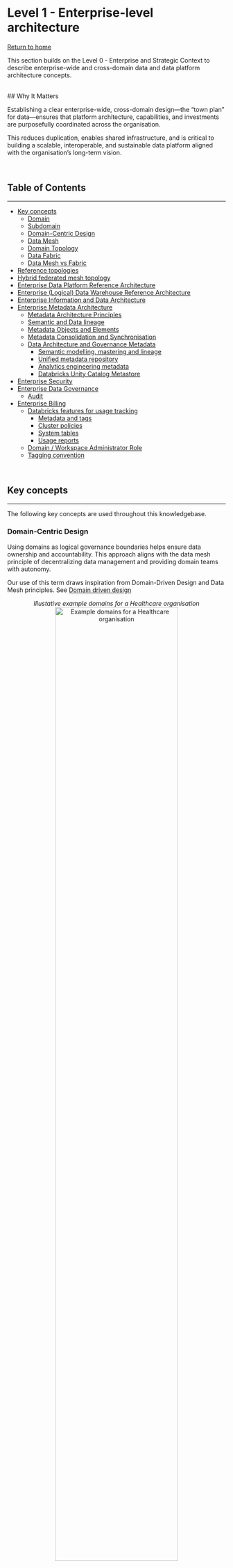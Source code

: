 # Level 1 - Enterprise-level architecture
[Return to home](README.md)

This section builds on the Level 0 - Enterprise and Strategic Context to describe enterprise-wide and cross-domain data and data platform architecture concepts.

<br>
## Why It Matters

Establishing a clear enterprise-wide, cross-domain design—the “town plan” for data—ensures that platform architecture, capabilities, and investments are purposefully coordinated across the organisation. 

This reduces duplication, enables shared infrastructure, and is critical to building a scalable, interoperable, and sustainable data platform aligned with the organisation’s long-term vision.

<br>

## Table of Contents
---

- [Key concepts](level_1.md#key-concepts)
    - [Domain](level_1.md#domain)
    - [Subdomain](level_1.md#subdomain)
    - [Domain-Centric Design](level_1.md#domain-centric-design) 
    - [Data Mesh](level_1.md#data-mesh)
    - [Domain Topology](level_1.md#domain-topology)
    - [Data Fabric](level_1.md#data-fabric)
    - [Data Mesh vs Fabric](level_1.md#data-mesh-vs-fabric)
- [Reference topologies](level_1.md#reference-topologies)
- [Hybrid federated mesh topology](level_1.md#hybrid-federated-mesh-topology)
- [Enterprise Data Platform Reference Architecture](level_1.md#enterprise-data-platform-reference-architecture)
- [Enterprise (Logical) Data Warehouse Reference Architecture](level_1.md#enterprise-logical-data-warehouse-reference-architecture)
- [Enterprise Information and Data Architecture](level_1.md#enterprise-information-and-data-architecture)
- [Enterprise Metadata Architecture](level_1.md#enterprise-metadata-architecture)
    - [Metadata Architecture Principles](level_1.md#metadata-architecture-principles)
    - [Semantic and Data lineage](level_1.md#semantic-and-data-lineage)
    - [Metadata Objects and Elements](level_1.md#metadata-objects-and-elements)
    - [Metadata Consolidation and Synchronisation](level_1.md#metadata-consolidation-and-synchronisation)
    - [Data Architecture and Governance Metadata](level_1.md#data-architecture-and-governance-metadata)
        - [Semantic modelling, mastering and lineage](level_1.md#semantic-modelling-mastering-and-lineage)
        - [Unified metadata repository](level_1.md#unified-metadata-repository)
        - [Analytics engineering metadata](level_1.md#analytics-engineering-metadata)
        - [Databricks Unity Catalog Metastore](level_1.md#databricks-unity-catalog-metastore)
- [Enterprise Security](level_1.md#enterprise-security)
- [Enterprise Data Governance](level_1.md#enterprise-data-governance)
    - [Audit](level_1.md#audit)
- [Enterprise Billing](level_1.md#enterprise-billing)
    - [Databricks features for usage tracking](level_1.md#databricks-features-for-usage-tracking)
        - [Metadata and tags](level_1.md#metadata-and-tags)
        - [Cluster policies](level_1.md#cluster-policies)
        - [System tables](level_1.md#system-tables)
        - [Usage reports](level_1.md#usage-reports)
    - [Domain / Workspace Administrator Role](level_1.md#domain-workspace-administrator-role)
    - [Tagging convention](level_1.md#tagging-convention)


<br>

## Key concepts
---

The following key concepts are used throughout this knowledgebase.

### **Domain-Centric Design**

Using domains as logical governance boundaries helps ensure data ownership and accountability. This approach aligns with the data mesh principle of decentralizing data management and providing domain teams with autonomy.

Our use of this term draws inspiration from Domain-Driven Design and Data Mesh principles. See [Domain driven design](https://martinfowler.com/bliki/DomainDrivenDesign.html)

<div align="center">

<em>Illustative example domains for a Healthcare organisation</em>
<br>
<a href="../img/domain-example.png" target="_blank">
    <img src="../img/domain-example.png"  alt="Example domains for a Healthcare organisation" width="75%">
</a>
<br>
</div>



#### **Domain**

Domains relate to functional and organisational boundaries, and represent closely related areas of responsibility and focus.

- Each domain encapsulates functional responsibilities, services, processes, information, expertise, costing and governance.
- Domains serve their own objectives while also offering products and services of value to other domains and the broader enterprise.
- Domain can exist at different levels of granularity and their boundaries may not be obvious. They are not necessarily a reflection of the organisational chart.

#### **Subdomain**

A subdomain is a lower-level domain within a parent domain that groups data and capability related to a specific business or function area.

<div align="center">

<em>Example of authoring domains using Intuitas' Domain builder tool</em>
<br>
<a href="../img/domains.png" target="_blank">
    <img src="../img/domains.png"  alt="xample domains from Intuitas' Domain builder tool" width="75%">
</a>
<br>
</div>

#### **Data Mesh**

A data mesh is a decentralized approach to data management that shifts ownership and accountability to domain teams, enabling them to treat their data as a product. Each domain is responsible for creating, maintaining, and sharing high-quality, discoverable, and interoperable data products with other domains.

The data mesh approach emphasizes domain autonomy, self-serve infrastructure, interoperability, and federated governance. It is not a one-size-fits-all model; its suitability depends on an organisation’s context, culture, and capabilities, and its adoption will vary in maturity and success across organisations.

See [Data Mesh: Principles](https://martinfowler.com/articles/data-mesh-principles.html)

#### **Domain Topology**

A Domain Topology is a representation of how domains are structured, positioned in the enterprise, and how they interact with each other. See [Data Mesh: Topologies and domain granularity](https://towardsdatascience.com/data-mesh-topologies-and-domain-granularity-65290a4ebb90?gi=631b1b9f4dbb)

#### **Data Fabric**

A data fabric is a unified platform that integrates data from various sources and provides a single source of truth. It enables data sharing and collaboration across domains and supports data mesh principles.

#### **Data Mesh vs Fabric**

A data mesh and fabric are not mutually exclusive. In fact, they can be complementary approaches. A data mesh can be built on top of a data fabric.



<br>

## Reference topologies
---

Organisations need to consider the current and target topology that best reflects their strategy, capabilities, structure and operating/service model.

The arrangement of domains:

- reflects its operating model 
- defines expectations on how data+products are shared, built, managed and governed
- impacts accessibility, costs, support and overall experience.

<div align="center">

<em>Enterprise Domain Reference Topologies</em>
<br>
<a href="../img/enterprise_domain_reference_topologies.png" target="_blank">
    <img src="../img/enterprise_domain_reference_topologies.png"  alt="Enterprise Domain Reference Topologies">
</a>

</div>

Source: [Data Mesh: Topologies and domain granularity, Strengholt P., 2022](https://towardsdatascience.com/data-mesh-topologies-and-domain-granularity-65290a4ebb90/?gi=631b1b9f4dbb&source=user_profile_page---------19-------------97abd6c0aad1---------------)


<br>

### Hybrid federated mesh topology
---

This blueprint depicts a Hybrid Federated Mesh Topology, increasingly common in large enterprises and mature engineering practices. It integrates various distributed functional domains with a unified raw data engineering capability. While tailored for this topology, the guidance is broadly applicable to other configurations.

Key characteristics of this topology include:

**Hybrid of Data Fabric and Data Mesh:**

- Combines centralised governance with domain-specific autonomy.
- Offers a unified platform for seamless data integration, alongside domain-driven flexibility.

**Fabric-Like Features:**

- Scalable, unified platform: Connects diverse data sources across the organisation.
- Shared infrastructure and standards: Ensures consistency, interoperability, and trusted data.
- Streamlined access: Simplifies workflows and reduces friction for data usage and insights delivery.

**Mesh-Like Features:**

- Domain-driven autonomy: Empowers teams to create tailored solutions for their specific data and AI needs.
- Collaboration-focused: Teams act as both data producers and consumers, fostering reuse and efficiency.
- Federated governance: Ensures standards while allowing teams to manage their data locally.

<div align="center">

<em>Example of hybrid federated mesh topology:</em>
<br>
<img src="../img/hybrid_federated_mesh_topology.png" >

</div>

Hybrid federated mesh topology reflects a common scenario whereby centralisation occurs upstream for improved consolidation and standardisation around engineering, while federation occurs downstream for improved analytical flexibility and responsiveness. 

**Centralising engineering**

Centralizing engineering tasks related to source data processing allows for specialized teams to efficiently manage data ingestion, quality checks, and initial transformations. This specialization ensures consistency and reliability across the organisation.

**Distributed Local engineering**

Maintaining a local bronze/raw layer for non-enterprise-distributed data enables domains to handle their specific raw data requirements, supporting use cases that are not yet enterprise-wide.

**Cross-Domain Access**

Allowing domains to access 'gold' data from other domains and, where appropriate, 'silver' or 'bronze', facilitates reuse, cross-domain analytics and collaboration, ensuring data mesh interoperability.

<br>

## Enterprise Data Platform Reference Architecture
---

Describes the logical components (including infrastructure, applications and common services) that make up a default data and analytics solution, offered and supported by the enterprise. This artefact can then be used as the basis of developing domain-specific overlays.

<div align="center">

<em>Example Platform and Pipeline Reference Architecture</em>
<br>
<img src="../img/logical_platform_and_pipeline_reference_architecture.png"  alt="Platform and Pipeline Reference Architecture">

</div>

<br>

## Enterprise (Logical) Data Warehouse Reference Architecture
---

An enterprise logical data warehouse retains the core properties of a traditional data warehouse—integrated, consistent, and analytics-ready data—while operating in a distributed, domain-oriented model.

**Logical Data Warehouse topology** is characterised by:

- Federated governance – shared policies and standards, but distributed custodianship, applied across the domain topology.
- Unified access – a common entry point for querying and consuming data regardless of its physical location
- Enterprise metadata – consistent definitions, lineage, and discovery across all domains via shared catalog.

This approach combines the scalability and agility of decentralised ownership with the trust and coherence of an enterprise-wide data platform.


<div align="center">

<em>Example logical data warehouse topology</em>
<br>
<img src="../img/enterprise_logical_data_warehouse_architecture.png"  alt="Enterprise logical data warehouse architecture">


</div>

<br>

## Enterprise Information and Data Architecture
---

Solutions such as data warehouses and marts should reflect the business semantics relating to the scope of requirements, and will also need to consider:

- Existing enterprise information, conceptual and logical models
- Legacy warehouse models
- Domain information models and glossaries
- Domain business objects and process models
- Common entities and synonyms (which may form the basis of conformed dimensions)
- Data standards

Other secondary considerations:

- Source system data models
- Industry models
- Integration models

<br>

## Enterprise Metadata Architecture
---

Metadata is an umbrella term encompassing various types of data that play critical roles across multiple domains, supporting the description, governance, and operational use of data and technology assets. It can be actively curated or generated as a byproduct of processes and systems.


### Metadata Architecture Principles
---

The following principles reflect our design philosophy to ensure sustainable and effective metadata capability

| Principle | Description |
|-----------|-------------|
| **Accessible** | Metadata must be easy to find, search, and use and maintain by business, technical and governance stakeholders. |
| **Dynamic** | Automate collection and updates to keep metadata fresh and reduce manual work. |
| **Contextual** | Bridge the gaps between business, technical, governance and architecture perspectives and serve the right metadata, in the right place, in the right format for the audience. |
| **Integrated** | Metadata exists in an ecosystem across tools to support diverse workflows. |
| **Consistency** | Use common standards, terms, and structures; Ensure all metadata is current and in-sync. |
| **Secure** | Protect metadata as it may contain sensitive details. |
| **Accountability** | Clearly define roles for ownership and stewardship. |
| **Agnostic** | Avoid vendor lock-in where possible. Keep metadata portable and open to ensure flexibility and interoperability. |


### Semantic and Data lineage
---
Semantic lineage and data lineage are critical concepts in a modern data intelligence capability to ensure clarity, trust, and traceability of data — from its business meaning to its technical origins and transformations:

- **Semantic Lineage** maps business terms, definitions, and relationships across the data ecosystem, showing how concepts are represented and transformed across systems and domains.

- **Data Lineage** tracks the technical flow of data from source to destination, including all transformations, to provide visibility, support data quality, and meet compliance and governance needs.

Together, they give a complete view of business and technical data flows, enabling stronger governance and management of data assets. Because they are often difficult to align and keep in sync, a **unified approach**, as provided in the reference architecture, is critical.


<div align="center">

<em>Data and Semantic Lineage</em>
<br>
<img src="../img/metadata_data_and_semantic_lineage_conceptual.png"  alt="Data and Semantic Lineage">
</div>
<br>

### Metadata Objects and Elements
---

Metadata exists in various types, formats, and purposes, each essential for enabling:

- Data and Information Governance & Architecture – including semantic and data lineage, as well as privacy, access, and security - controls
- Data Engineering and Analytics Development
- Business Interpretation and Understanding – supporting the context and meaning of information and analytics
- Data Quality and Integrity
- Technical and Platform Administration
- Integration, Data Sharing, and Interoperability

The diagram below shows metadata objects and elements created and managed across various tools and contexts, each serving different purposes.

<div align="center">

<em>Metadata logical architecture</em>
<br>
<img src="../img/metadata_logical_architecture.png"  alt="Metadata logical architecture">

<br>
</div>

### Metadata Consolidation and Synchronisation
---

Metadata consolidation and synchronisation are critical for achieving a consistent, unified view of data assets, enabling reliable lineage, governance, and context across the data ecosystem. This approach:


- **Eliminates Silos:** Aggregates metadata from diverse tools (e.g. dbt, Unity Catalog, PowerBI, MLflow) into a central catalogue like DataHub, ensuring all stakeholders access the same contextual information.
- **Improves Trust and Traceability:** Enables end-to-end lineage and visibility, helping users understand where data comes from, how it is transformed, and how it is used across platforms.
- **Enables Automation and Governance:** Supports data quality, access control, and policy enforcement through unified metadata APIs and standardized governance models.

The diagram below illustrates metadata objects and elements that are created and managed across diverse tools and contexts—each serving a distinct role in the broader data and technology ecosystem.

<div align="center">

<em>Metadata flow</em>
<br>
<img src="../img/metadata_flow.png" alt="Metadata flow">
</div>

<br>

### Data Architecture and Governance Metadata
---

Metadata is essential for effective data governance, providing necessary context and information about data assets, with the following metadata and tools being core to this capability.

#### Semantic modelling, mastering and lineage

**Snappy** serves as a 'business-first' enterprise domain, model, standards and glossary authoring and mastering tool, and acts as the key driver of semantic lineage linking between true on-the-ground semantics, reference models and physical as-built metadata in Datahub. 

<div align="center">

<em>Modelling Domains, Glossaries and Models in Intuitas' snappy tool</em>

<br>
<a href="../img/snappy.png" target="_blank">
    <img src="../img/snappy.png"  alt="Intuitas' snappy tool" width="100%">
</a>
<br>
Visit [snappy.intuitas.com](https://snappy.intuitas.com) to access the tool.
<br>
<br>
</div>

#### Unified metadata repository

**DataHub** serves as a consolidation layer that connects and integrates end-to-end data lineage, business domain models, and their associated glossaries and data assets.

The diagram below illustrates how DataHub consolidates lineage across diverse platforms, domains, and projects providing a comprehensive view of data flows and relationships throughout the ecosystem.
<div align="center">

<em>Example: Datahub Lineage</em>
<br>
<a href="../img/dbt-chained-lineage.png" target="_blank">
    <img src="../img/dbt-chained-lineage.png"  alt="Datahub Lineage" >
</a>
<br>
<br>

<em>Example: Enterprise-wide summary of assets</em>
<br>
<a href="../img/metadata_dashboard.png" target="_blank">
    <img src="../img/metadata_dashboard.png"  alt="Enterprise-wide summary of assets" width="75%">
</a>
<br>
<br>

<em>Example: Browse by business domain and filters</em>
<br>
<a href="../img/metadata_clinical_catalog.png" target="_blank">
    <img src="../img/metadata_clinical_catalog.png"  alt="Browse by business domain and filters" width="75%">
</a>
<br>
<br>

<em>Example: Metadata search by term</em>
<br>
<a href="../img/metadata_search.png" target="_blank">
    <img src="../img/metadata_search.png"  alt="Metadata search by term" width="75%">
</a>
<br>
<br>

<em>Example: User-driven mapping of glossary terms to measures</em>
<br>
<a href="../img/metadata_manual_glossary_mapping.png" target="_blank">
    <img src="../img/metadata_manual_glossary_mapping.png"  alt="User-driven mapping of glossary terms" width="75%">
</a>
<br>

<em>Example: User-driven tagging of PII</em>
<br>
<a href="../img/metadata_manual_pii_tagging.png" target="_blank">
    <img src="../img/metadata_manual_pii_tagging.png"  alt="User-driven tagging of PII" width="75%">
</a>
<br>
</div>

#### Analytics engineering metadata 

- **dbt Docs** is the authoritative source for metadata related to SQL analytics engineering.  
- It captures object, column, and lineage metadata, and provides a rich interface for discovery and documentation.  
- dbt schema metadata is integrated with Databricks Unity Catalog.  
- For more information, refer to [standards and conventions](standards_and_conventions.md#dbt).


#### Databricks Unity Catalog Metastore

- **Unity Catalog** supports centralized governance of data and metadata across Databricks workspaces.
- Each region can have **only one Unity Catalog metastore**.
- The metastore uses designated **storage accounts** to hold metadata and related data.
- Unity catalog is able to 
    - store table, column and lineage metadata
    - inherit schema metadata from dbt
    - detect definitions using AI where they are missing

<br>
<div align="center">

<em>Example: Databricks AI-driven semantic detection</em>

<br>
<a href="../img/metadata_databricks_catalog_ai_gen.png" target="_blank">
    <img src="../img/metadata_databricks_catalog_ai_gen.png"  alt="Databricks AI-driven semantic detection" width="75%">
</a>
<br>
</div>

**Recommendations and Notes:**

- [Assign managed storage](https://docs.databricks.com/en/connect/unity-catalog/cloud-storage/managed-storage.html) at the **catalog level** to enforce logical data isolation.  
  - Metastore-level and schema-level storage options also exist.  
- Review [catalog layout strategies](https://medium.com/databricks-unity-catalog-sme/a-practical-guide-to-catalog-layout-data-sharing-and-distribution-with-databricks-unity-catalog-763e4c7b7351) to align with domain-oriented design.
- The **metastore admin role** is optional but, if used, should always be assigned to a **group**, not an individual.
- The enterprise's **domain topology** directly influences the Unity Catalog design and layout.

<br>

## Enterprise Security
---

**Recommended artefacts:**

- Description of security policies and standards for both the organisation and industry
- Description of processes, tools, controls, protocols to adhere to during design, deployment and operation.
- Description of responsibilities and accountabilities.
- Risk and issues register
- Description of security management and monitoring tools incl. system audit logs

<br>

## Enterprise Data Governance
---

**Recommended artefacts:**

- Description of governance frameworks, policies and standards including but not limited to:
    - Custodianship, management/stewardship roles, RACI and mapping to permissions and metadata
    - Privacy controls required, standards and services available
    - Quality management expectations, standards and services available
    - Audit requirements (e.g. data sharing, access)
- Description of governance bodies and decision rights
- Description of enterprise-level solutions and services for data governance
- References to Enterprise Metadata management

### Audit
---
Some organisations are bound to regulatory and policy requirements which mandate auditability.

Examples of auditable areas include: 

- data sharing and access; 
- platform access; 
- change history to data.

**Recommended artefacts:**

- Description of mandatory audit requirements to inform enterprise-level and domain-level audit solutions.


##### Example questions and associated queries

```md
As an Enterprise Metastore Admin:

1. Where are there misconfigured catalogs / schemas / objects?
2. Who is sharing what to who and is that permitted (as per access approvals?)
3. Who is accessing data and are they permitted (as per access approvals?)

```

<br>

## Enterprise Billing
---

Large organisations typically need to track and allocate costs to organisational units, cost centres, projects, teams and individuals.

Here is where the Business Architecture of the organisation, domain topology, infrastructure topology (such as workspace delegations) and features of the chosen platform must to align.

See:
- [Funding and costing structures](level_0.md#funding-and-costing-structures)
- [Observability Solutions](level_2.md#observability)

Recommendations here align with the following Domain topology:

<div align="center">

<em>Administration and Billing Scopes</em>
<br>
<img src="../img/administration_and_billing_scopes.png"  alt="Administration and Billing Scopes">

<br>
</div>

### Databricks features for usage tracking
---

#### Metadata and tags

- In Databricks, metadata can be used to track activity:
    - Workspace level
        - Workpace owners identity
        - Workspace tags
        - Cluster level
            - Authorised cluster users identities
            - Cluster tags
            - Budget Policies (Enforced tagging for serverless clusters)
        - Job level  
            - Jobs and associated job metadata (*Note job-specific tags only appear when using Job Clusters)
        - Query level
            - Query comments (Query tagging is not yet a feature)
- Tags from higher level resources flow through to lower level resources as per [Databricks Usage Detail Tags](https://docs.databricks.com/aws/en/admin/account-settings/usage-detail-tags)

#### Cluster policies

- Cluster policies can be used to enforce tagging at the cluster level. 
- Cluster policies can be set in the UI or via Databricks Asset Bundles in resource yaml definitions.

#### System tables

- System tables provide granular visibility of all activity within Databricks.
- System tables only provide DBU based billing insights, access to Azure Costs may require alternate reporting to be developed by the Azure administrator.
- By default, only Databricks Account administrators have access to system tables such as billing. This is a highly privileged role and is not fit for sharing broadly. [Learn more](https://learn.microsoft.com/en-au/azure/databricks/admin/system-tables)
- Workspace administrators need to be delegated access to system tables, and likely restricted to their domain / workspace via dynamic system catalog views with RLS applied based on workspace ID. (See Dynamic Billing Solution below. Available on request) - see repo [Databricks System Tools](https://github.com/bensonchoyintuitas/databricks_system_tools/)

<div align="center">

<em>Dynamic Billing Solution</em>
<br>
<img src="../img/dynamic_billing.png"  alt="Dynamic Billing Solution">

<br>
</div>

#### Usage reports

- Databricks supplies an out of the box Databricks Usage Dashboard which requires Account-level rights to view (To use the imported dashboard, a user must have the SELECT permissions on the system.billing.usage and system.billing.list_prices tables. [Learn more](https://learn.microsoft.com/en-au/azure/databricks/admin/account-settings/usage)
- Once workspace administrators have been delegated access to system tables, they can import a refactored version of the Databricks Usage Dashboard which are repointed to the RLS views. (See Dynamic Billing Solution above. Available on request)

Additional useful references:
- [Top 10 Queries to use with System Tables](https://community.databricks.com/t5/technical-blog/top-10-queries-to-use-with-system-tables/ba-p/82331)
- [Unlocking Cost Optimization Insights with Databricks System Tables](https://www.linkedin.com/pulse/unlocking-cost-optimization-insights-databricks-system-toraskar-nniaf)

### Domain / Workspace Administrator Role

- Workspaces are a container for clusters, and hence are a natural fit for representing a Domain scope.
- Domain administrators (i.e Workspace Admins) shall be delegated functionality necessary to monitor and manage costs withing their domain (Workspace):
    - Ability to audit and shutdown workloads
    - Ability to create budget policies and enforce them on serverless clusters
    - Ability to create cluster tagging policies and enforce them on clusters
    - Ability to delegate/assign appropriate clusters and associated policies to domain users 
    - Ability to call on  Databrick Account Admin to establish and update Budget Alerts

### Tagging convention

- All workloads (Jobs, serverless, shared compute) need to be attributable to at a minimum:
    - Domain
    - Environment: dev, test, uat, prod
- In addition all workloads may need more granular tagging in line with cost-centre granularity hence may include one of more of the following depending on your organisation's terminology:
    - Sub-domain 
    - Team
    - Business unit
    - Cost centre
    - Project
- In addition all scheduled Jobs would benefit from further job tags:
    - Job name/id
<br>
<br>

##### Typical observability requirements by role

**As an Enterprise Admin**
```md
1. What workloads are not being tagged/tracked?
2. What is my organisation spending as a whole?
    - In databricks DBUs
    - Inclusive of cloud
3. What are my subteams/Domains spending on within the workspaces I have delegated?
    - In databricks DBUs
    - Inclusive of cloud
4. Where are we wasting money as an enterprise?
    - Reinventing the wheel
    - Over utilisation
```

**As a Domain (workspace) Admin**
```md
1. What workloads are not being tagged/tracked?
2. What is my domain spending as a whole?
    - In databricks DBUs
    - Inclusive of cloud
3. What are my subteams spending on within the workspace I administer?
    - In databricks DBUs
    - Inclusive of cloud
4. What are the most expensive activities?
    - By user
    - By job
5. Where are we wasting money as an enterprise?
    - Reinventing the wheel
    - Over utilising
    - Redundant tasks
    - Inefficient queries
```

<br>





